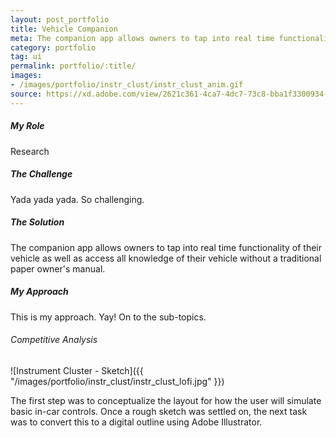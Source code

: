 ```yaml
---
layout: post_portfolio
title: Vehicle Companion
meta: The companion app allows owners to tap into real time functionality of their vehicle as well as access all knowledge of their vehicle without a traditional paper owner's manual.
category: portfolio
tag: ui
permalink: portfolio/:title/
images: 
- /images/portfolio/instr_clust/instr_clust_anim.gif
source: https://xd.adobe.com/view/2621c361-4ca7-4dc7-73c8-bba1f3300934-5010/?fullscreen
---
```


##### My Role

Research

##### The Challenge

Yada yada yada. So challenging.

##### The Solution

The companion app allows owners to tap into real time functionality of their vehicle as well as access all knowledge of their vehicle without a traditional paper owner's manual.

##### My Approach

This is my approach. Yay! On to the sub-topics.

###### Competitive Analysis

![Instrument Cluster - Sketch]({{ "/images/portfolio/instr_clust/instr_clust_lofi.jpg" }})

The first step was to conceptualize the layout for how the user will simulate basic in-car controls. Once a rough sketch was settled on, the next task was to convert this to a digital outline using Adobe Illustrator.